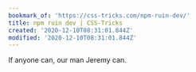 ```yaml
---
bookmark_of: 'https://css-tricks.com/npm-ruin-dev/'
title: npm ruin dev | CSS-Tricks
created: '2020-12-10T08:31:01.844Z'
modified: '2020-12-10T08:31:01.844Z'
---
```

If anyone can, our man Jeremy can.
